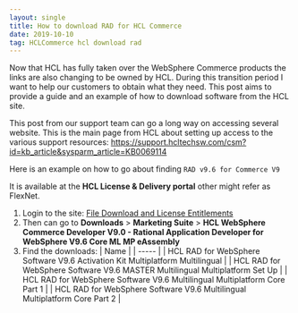 ```yaml
---
layout: single
title: How to download RAD for HCL Commerce
date: 2019-10-10
tag: HCLCommerce hcl download rad
---
```

Now that HCL has fully taken over the WebSphere Commerce products the links are also changing to be owned by HCL. During this transition period I want to help our customers to obtain what they need. This post aims to provide a guide and an example of how to download software from the HCL site.

This post from our support team can go a long way on accessing several website. This is the main page from HCL about setting up access to the various support resources: https://support.hcltechsw.com/csm?id=kb_article&sysparm_article=KB0069114

 Here is an example on how to go about finding `RAD v9.6 for Commerce V9`

It is available at the **HCL License & Delivery portal**  other might refer as FlexNet.

1. Login to the site: [File Download and License Entitlements](https://hclsoftware.flexnetoperations.com/flexnet/operationsportal/logon.do?logoff=true)
2. Then can go to **Downloads** > **Marketing Suite** > **HCL WebSphere Commerce Developer V9.0 - Rational Application Developer for WebSphere V9.6 Core ML MP eAssembly**
3. Find the downloads:
   |  Name |
| ----- |
| HCL RAD for WebSphere Software V9.6 Activation Kit Multiplatform Multilingual |
| HCL RAD for WebSphere Software V9.6 MASTER Multilingual Multiplatform Set Up |
| HCL RAD for WebSphere Software V9.6 Multilingual Multiplatform Core Part 1 |
| HCL RAD for WebSphere Software V9.6 Multilingual Multiplatform Core Part 2 |
